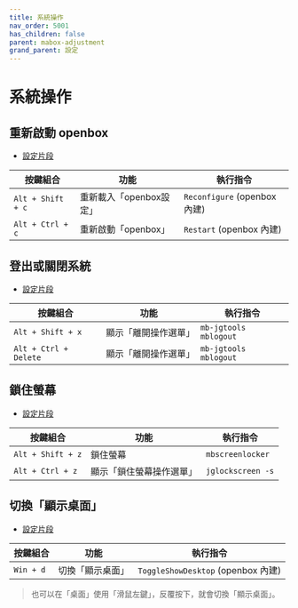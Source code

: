 ```yaml
---
title: 系統操作
nav_order: 5001
has_children: false
parent: mabox-adjustment
grand_parent: 設定
---
```



# 系統操作


## 重新啟動 openbox

* [設定片段](https://github.com/samwhelp/note-about-mabox/blob/gh-pages/_demo/project/mabox-adjustment/asset/overlay/etc/skel/.config/openbox/share/gen/openbox-gen-rc/Section/Keybind/SystemExit.php#L55-L62)

| 按鍵組合           | 功能        | 執行指令             |
| ----------------- | ------------ | -------------------- |
| `Alt + Shift + c`  | 重新載入「openbox設定」 | `Reconfigure` (openbox 內建) |
| `Alt + Ctrl + c`  | 重新啟動「openbox」 | `Restart` (openbox 內建) |


## 登出或關閉系統

* [設定片段](https://github.com/samwhelp/note-about-mabox/blob/gh-pages/_demo/project/mabox-adjustment/asset/overlay/etc/skel/.config/openbox/share/gen/openbox-gen-rc/Section/Keybind/SystemExit.php#L42-L52)

| 按鍵組合           | 功能        | 執行指令             |
| ----------------- | ------------ | -------------------- |
| `Alt + Shift + x`  | 顯示「離開操作選單」 | `mb-jgtools mblogout` |
| `Alt + Ctrl + Delete`  | 顯示「離開操作選單」 | `mb-jgtools mblogout` |


## 鎖住螢幕

* [設定片段](https://github.com/samwhelp/note-about-mabox/blob/gh-pages/_demo/project/mabox-adjustment/asset/overlay/etc/skel/.config/openbox/share/gen/openbox-gen-rc/Section/Keybind/SystemExit.php#L4-L14)

| 按鍵組合           | 功能        | 執行指令             |
| ----------------- | ------------ | -------------------- |
| `Alt + Shift + z`  | 鎖住螢幕 | `mbscreenlocker` |
| `Alt + Ctrl + z`  | 顯示「鎖住螢幕操作選單」 | `jglockscreen -s` |


## 切換「顯示桌面」

* [設定片段](https://github.com/samwhelp/note-about-mabox/tree/gh-pages/_demo/project/mabox-adjustment/asset/overlay/etc/skel/.config/openbox/share/gen/openbox-gen-rc/Section/Keybind/SystemToggleShowDesktop.php#L3-L5)

| 按鍵組合           | 功能        | 執行指令             |
| ----------------- | ------------ | -------------------- |
| `Win + d`  | 切換「顯示桌面」 | `ToggleShowDesktop` (openbox 內建) |


> 也可以在「桌面」使用「滑鼠左鍵」，反覆按下，就會切換「顯示桌面」。

